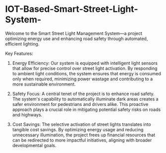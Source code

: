 # IOT-Based-Smart-Street-Light-System-
 Welcome to the Smart Street Light Management System—a project optimizing energy use and enhancing road safety through automated, efficient lighting.


Key Features:

1. Energy Efficiency:
    Our system is equipped with intelligent light sensors that allow for precise control over street light activation. By responding to ambient light conditions, the system ensures that energy is consumed only when required, minimizing power wastage and contributing to a more sustainable environment.

2. Safety Focus:
   A central tenet of the project is to enhance road safety. The system's capability to automatically illuminate dark areas creates a safer environment for pedestrians and drivers alike. This proactive approach plays a crucial role in mitigating potential safety risks on roads and highways.

3. Cost Savings:
   The selective activation of street lights translates into tangible cost savings. By optimizing energy usage and reducing unnecessary illumination, the project frees up financial resources that can be redirected to more impactful initiatives, aligning with broader developmental goals.
